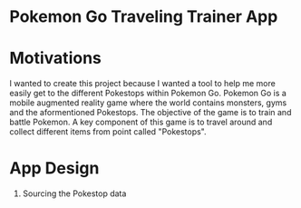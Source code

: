 # Pokemon Go Traveling Trainer App
# Motivations
I wanted to create this project because I wanted a tool to help me more easily get to the different Pokestops within Pokemon Go. Pokemon Go is a mobile augmented reality game where the world contains monsters, gyms and the aformentioned Pokestops. The objective of the game is to train and battle Pokemon. A key component of this game is to travel around and collect different items from point called "Pokestops". 

# App Design
1. Sourcing the Pokestop data
